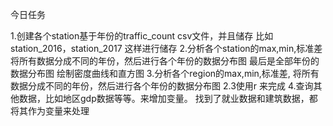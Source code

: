 今日任务

1.创建各个station基于年份的traffic_count csv文件，并且储存
比如station_2016，station_2017
这样进行储存
2.分析各个station的max,min,标准差
将所有数据分成不同的年份，然后进行各个年份的数据分布图
最后是全部年份的数据分布图
绘制密度曲线和直方图
3.分析各个region的max,min,标准差,
将所有数据分成不同的年份，然后进行各个年份的数据分布图
2.3使用r 来完成
4.查询其他数据，比如地区gdp数据等等。来增加变量。
找到了就业数据和建筑数据，都将其作为变量来处理